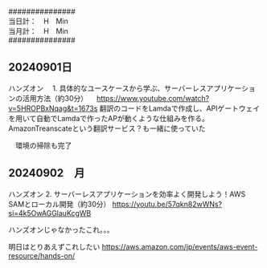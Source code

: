 ###############    
当日計：　H　Min  
当月計：　H　Min    
###############    

## 20240901日
ハンズオン
　1. 具体的なユースケースから学ぶ、サーバーレスアプリケーションの活用方法（約30分）
　https://www.youtube.com/watch?v=5HROPBxNqag&t=1673s
   翻訳のコードをLamdaで作成し、APIゲートウェイを用いて自動でLamdaで作ったAPが動くような仕組みを作る。　AmazonTreanscateという翻訳サービス？も一緒に使っていた

　環境の掃除も完了
 
## 20240902　月
ハンズオン
2. サーバーレスアプリケーションを効率よく開発しよう！AWS SAMとローカル開発（約30分）
https://youtu.be/57qkn82wWNs?si=4k5OwAGGlauKcgWB

ハンズオンじゃなかったこれ。。。

明日はとりあえずこれしたい
https://aws.amazon.com/jp/events/aws-event-resource/hands-on/

